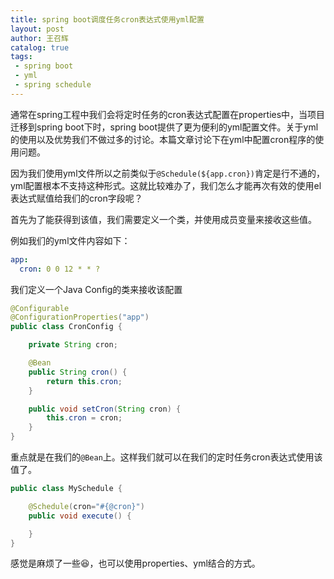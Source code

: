 ```yaml
---
title: spring boot调度任务cron表达式使用yml配置
layout: post
author: 王召辉
catalog: true
tags: 
 - spring boot
 - yml
 - spring schedule
---
```


通常在spring工程中我们会将定时任务的cron表达式配置在properties中，当项目迁移到spring boot下时，spring boot提供了更为便利的yml配置文件。关于yml的使用以及优势我们不做过多的讨论。本篇文章讨论下在yml中配置cron程序的使用问题。

因为我们使用yml文件所以之前类似于``@Schedule(${app.cron})``肯定是行不通的，yml配置根本不支持这种形式。这就比较难办了，我们怎么才能再次有效的使用el表达式赋值给我们的cron字段呢？

首先为了能获得到该值，我们需要定义一个类，并使用成员变量来接收这些值。

例如我们的yml文件内容如下：

``` yml
app:
  cron: 0 0 12 * * ?
```

我们定义一个Java Config的类来接收该配置

``` java
@Configurable
@ConfigurationProperties("app")
public class CronConfig {

    private String cron;

    @Bean
    public String cron() {
        return this.cron;
    }

    public void setCron(String cron) {
        this.cron = cron;
    }
}
```
重点就是在我们的``@Bean``上。这样我们就可以在我们的定时任务cron表达式使用该值了。

``` java
public class MySchedule {

    @Schedule(cron="#{@cron}")
    public void execute() {

    }
}
```

感觉是麻烦了一些😆，也可以使用properties、yml结合的方式。